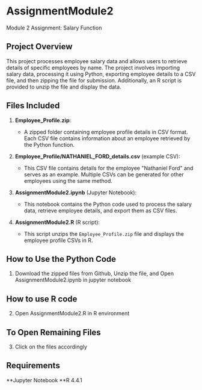 # AssignmentModule2
Module 2 Assignment: Salary Function 

## Project Overview
This project processes employee salary data and allows users to retrieve details of specific employees by name. The project involves importing salary data, processing it using Python, exporting employee details to a CSV file, and then zipping the file for submission. Additionally, an R script is provided to unzip the file and display the data.

## Files Included
1. **Employee_Profile.zip**:
   - A zipped folder containing employee profile details in CSV format. Each CSV file contains information about an employee retrieved by the Python function.
   
2. **Employee_Profile/NATHANIEL_FORD_details.csv** (example CSV):
   - This CSV file contains details for the employee "Nathaniel Ford" and serves as an example. Multiple CSVs can be generated for other employees using the same method.

3. **AssignmentModule2.ipynb** (Jupyter Notebook):
   - This notebook contains the Python code used to process the salary data, retrieve employee details, and export them as CSV files.

4. **AssignmentModule2.R** (R script):
   - This script unzips the `Employee_Profile.zip` file and displays the employee profile CSVs in R.

## How to Use the Python Code
1. Download the zipped files from Github, Unzip the file, and Open AssignmentModule2.ipynb in jupyter notebook
  
## How to use R code
2. Open AssignmentModule2.R in R environment
   
## To Open Remaining Files 
3. Click on the files accordingly

## Requirements

**Jupyter Notebook
**R 4.4.1


